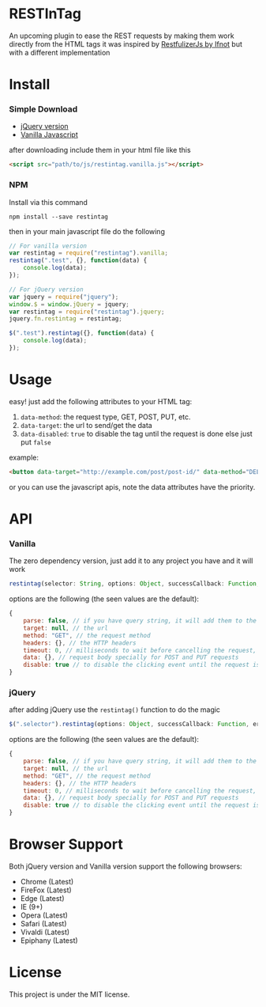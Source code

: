# RESTInTag
An upcoming plugin to ease the REST requests by making them work directly from the HTML tags
it was inspired by [RestfulizerJs by Ifnot](https://github.com/Ifnot/RestfulizerJs) but with a different implementation

# Install

### Simple Download

 - [jQuery version](https://github.com/KhaledElAnsari/RESTInTag/tree/master/src/jquery)
 - [Vanilla Javascript](https://github.com/KhaledElAnsari/RESTInTag/tree/master/src/vanilla)

 after downloading include them in your html file like this

 ```html
<script src="path/to/js/restintag.vanilla.js"></script>
 ```

### NPM
Install via this command
```
npm install --save restintag
```

then in your main javascript file do the following

```javascript
// For vanilla version
var restintag = require("restintag").vanilla;
restintag(".test", {}, function(data) {
    console.log(data);
});

// For jQuery version
var jquery = require("jquery");
window.$ = window.jQuery = jquery;
var restintag = require("restintag").jquery;
jquery.fn.restintag = restintag;

$(".test").restintag({}, function(data) {
    console.log(data);
});
```

# Usage
easy! just add the following attributes to your HTML tag:

1. `data-method`: the request type, GET, POST, PUT, etc.
2. `data-target`: the url to send/get the data
3. `data-disabled`: `true` to disable the tag until the request is done else just put `false`

example:

```html
<button data-target="http://example.com/post/post-id/" data-method="DELETE" data-disabled="true">Delete Article</button>
```

or you can use the javascript apis, note the data attributes have the priority.

# API

### Vanilla
The zero dependency version, just add it to any project you have and it will work

```javascript
restintag(selector: String, options: Object, successCallback: Function, errorCallback: Function): void
```

options are the following (the seen values are the default):
```javascript
{
    parse: false, // if you have query string, it will add them to the request body
    target: null, // the url
    method: "GET", // the request method
    headers: {}, // the HTTP headers
    timeout: 0, // milliseconds to wait before cancelling the request, 0 means no timeout 
    data: {}, // request body specially for POST and PUT requests
    disable: true // to disable the clicking event until the request is finished
}
```

### jQuery
after adding jQuery use the `restintag()` function to do the magic

```javascript
$(".selector").restintag(options: Object, successCallback: Function, errorCallback: Function): jQuery
```
options are the following (the seen values are the default):
```javascript
{
    parse: false, // if you have query string, it will add them to the request body
    target: null, // the url
    method: "GET", // the request method
    headers: {}, // the HTTP headers
    timeout: 0, // milliseconds to wait before cancelling the request, 0 means no timeout 
    data: {}, // request body specially for POST and PUT requests
    disable: true // to disable the clicking event until the request is finished
}
```

# Browser Support

Both jQuery version and Vanilla version support the following browsers:

- Chrome (Latest)
- FireFox (Latest)
- Edge (Latest)
- IE (9+)
- Opera (Latest)
- Safari (Latest)
- Vivaldi (Latest)
- Epiphany (Latest)

# License

This project is under the MIT license.
